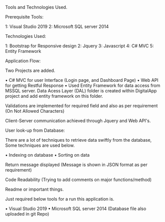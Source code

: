 Tools and Technologies Used.

Prerequisite Tools:

1: Visual Studio 2019 
2: Microsoft SQL server 2014

Technologies Used:

1: Bootstrap for Responsive design 2: Jquery 3: Javascript 4: C# MVC 5: Entity Framework

Application Flow:

Two Projects are added. 

• C# MVC for user Interface (Login page, and Dashboard Page) 
• Web API for getting Restful Response 
• Used Entity Framework for data access from MSSQL server. Data Acess Layer (DAL) folder is created within DigitalApp project and add entity framework on this folder.

Validations are implemented for required field and also as per requirement (On Not Allowed Characters)

Client-Server communication achieved through Jquery and Web API's.

User look-up from Database:

There are a lot of techniques to retrieve data swiftly from the database, Some techniques are used below.

• Indexing on database 
• Sorting on data

Return message displayed (Message is shown in JSON format as per requirement)

Code Readability (Trying to add comments on major functions/method)

Readme or important things. 

Just required below tools for a run this application is.

• Visual Studio 2019 
• Microsoft SQL server 2014 (Database file also uploaded in git Repo)

